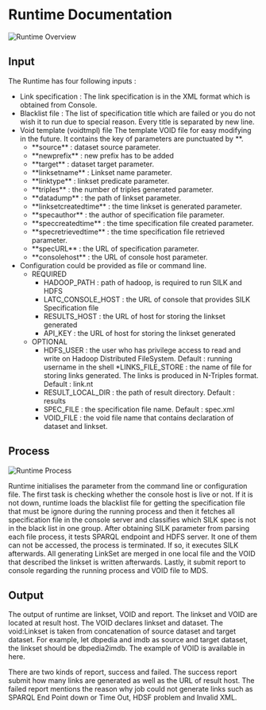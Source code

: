 Runtime Documentation
=====================

![Runtime Overview](https://github.com/LATC/24-7-platform/latc-platform/runtime/doc/runtime.png "Runtime Overview")

Input
-----

The Runtime has four following inputs :
* Link specification : The link specification is in the XML format which is obtained from Console.
* Blacklist file : The list of specification title which are failed or you do not wish it to run due to special reason. Every title is separated by new line.
* Void template (voidtmpl) file
The template VOID file for easy modifying in the future. It contains the key of parameters are punctuated by \*\*.
	* \*\*source\*\* : dataset source parameter.
	* \*\*newprefix\*\* : new prefix has to be added
	* \*\*target\*\* : dataset target parameter.
	* \*\*linksetname\*\* : Linkset name parameter.
	* \*\*linktype\*\* : linkset predicate parameter.
	* \*\*triples\*\* : the number of triples generated parameter.
	* \*\*datadump\*\* : the path of linkset parameter.
	* \*\*linksetcreatedtime\*\* : the time linkset is generated parameter.
	* \*\*specauthor\*\* : the author of specification file parameter.
	* \*\*speccreatedtime\*\* : the time specification file created parameter.
	* \*\*specretrievedtime\*\* : the time specification file retrieved parameter.
	* \*\*specURL\*\* : the URL of specification parameter.
	* \*\*consolehost\*\* : the URL of console host parameter.
* Configuration could be provided as file or command line.
	* REQUIRED
		* HADOOP_PATH : path of hadoop, is required to run SILK and HDFS
   		* LATC_CONSOLE_HOST : the URL of console that provides SILK Specification file
   		* RESULTS_HOST : the URL of host for storing the linkset generated
   		* API_KEY : the URL of host for storing the linkset generated
   	* OPTIONAL
		* HDFS_USER : the user who has privilege access to read and write on Hadoop Distributed FileSystem. Default : running username in the shell
		*LINKS_FILE_STORE : the name of file for storing links generated. The links is produced in N-Triples format. Default : link.nt
		* RESULT_LOCAL_DIR : the path of result directory. Default : results
		* SPEC_FILE : the specification file name. Default : spec.xml
		* VOID_FILE : the void file name that contains declaration of dataset and linkset.

Process
-------

![Runtime Process](https://github.com/LATC/24-7-platform/latc-platform/runtime/doc/flowprocesslatc.jpg "Runtime Process")

Runtime initialises the parameter from the command line or configuration file. The first task is checking whether the console host is live or not.   If it is not down, runtime loads the blacklist file for getting the specification file that must be ignore during the running process and then it fetches all specification file in the console server and classifies which SILK spec is not in the black list in one group.   After obtaining SILK parameter from parsing each file process, it tests SPARQL endpoint and HDFS server. It one of them can not be accessed, the process is terminated. If so, it executes SILK afterwards.  All generating LinkSet are merged in one local file and the VOID that described the linkset is written afterwards. Lastly, it submit report to console regarding the running process and VOID file to MDS.

## Output

The output of runtime are linkset, VOID and report. The linkset and VOID are located at result host. The VOID declares  linkset and dataset. The void:Linkset is taken from concatenation of source dataset and target dataset. For example, let dbpedia and imdb as source and target dataset, the linkset should be  dbpedia2imdb.  The example of VOID is available in here.

There are two kinds of report, success and failed. The success report submit how many links are generated as well as the URL of result host. The failed report mentions the reason why job could not generate links such as SPARQL End Point down or Time Out, HDSF problem and Invalid XML.  
